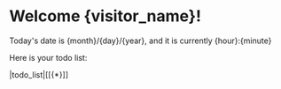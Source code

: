 Welcome {visitor_name}!
=======================

Today's date is {month}/{day}/{year}, and it is currently {hour}:{minute}

Here is your todo list:

|todo_list|[[{*}]]
